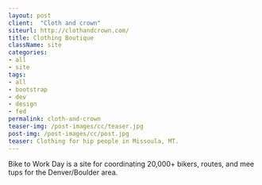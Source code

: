 ```yaml
---
layout: post
client:  "Cloth and crown"
siteurl: http://clothandcrown.com/
title: Clothing Boutique
className: site
categories: 
- all
- site
tags:
- all
- bootstrap
- dev
- design
- fed
permalink: cloth-and-crown
teaser-img: /post-images/cc/teaser.jpg
post-img: /post-images/cc/post.jpg
teaser: Clothing for hip people in Missoula, MT.
---
```

Bike to Work Day is a site for coordinating 20,000+ bikers, routes, and mee tups for the Denver/Boulder area.